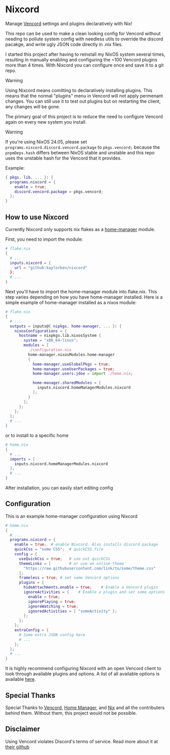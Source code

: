 # Nixcord
Manage [Vencord](https://github.com/Vendicated/Vencord) settings and plugins declaratively with Nix!

This repo can be used to make a clean looking config for Vencord
without needing to pollute system config with needless utils to
override the discord pacakge, and write ugly JSON code directly
in .nix files.

I started this project after having to reinstall my NixOS system
several times, resulting in manually enabling and configuring the
~100 Vencord plugins more than 4 times. With Nixcord you can
configure once and save it to a git repo.

>[!WARNING]
> Using Nixcord means comitting to declaratively installing plugins.
> This means that the normal "plugins" menu in Vencord will not
> apply permenant changes. You can still use it to test out plugins
> but on restarting the client, any changes will be gone.
>
> The primary goal of this project is to reduce the need to configure
> Vencord again on every new system you install.

>[!WARNING]
> If you're using NixOS 24.05, please set
> `programs.nixcord.discord.vencord.package` to `pkgs.vencord;`
> because the `pnpmDeps.hash` differs between NixOS stable and
> unstable and this repo uses the unstable hash for the
> Vencord that it provides.
>
> Example:
>
> ```nix
> { pkgs, lib, ... }: {
>   programs.nixcord = {
>     enable = true;
>     discord.vencord.package = pkgs.vencord;
>   };
> }
> ```

## How to use Nixcord
Currently Nixcord only supports nix flakes as a [home-manager](https://github.com/nix-community/home-manager) module.

First, you need to import the module:
```nix
# flake.nix
{
  # ...
  inputs.nixcord = {
    url = "github:kaylorben/nixcord"
  };
  # ...
}
```
Next you'll have to import the home-manager module into flake.nix.
This step varies depending on how you have home-manager installed.
Here is a simple example of home-manager installed as a nixos module:
```nix
# flake.nix
{
  # ...
  outputs = inputs@{ nipkgs, home-manager, ... }: {
    nixosConfigurations = {
      hostname = nixpkgs.lib.nixosSystem {
        system = "x86_64-linux";
        modules = [
          ./configuration.nix
          home-manager.nixosModules.home-manager
          {
            home-manager.useGlobalPkgs = true;
            home-manager.useUserPackages = true;
            home-manager.users.jdoe = import ./home.nix;

            home-manager.sharedModules = [
              inputs.nixcord.homeManagerModules.nixcord
            ];
          }
        ];
      };
    };
  };
  # ...
}
```
or to install to a specific home
```nix
# home.nix
{
  # ...
  imports = [
    inputs.nixcord.homeManagerModules.nixcord
  ];
  # ...
}
```
After installation, you can easily start editing config
## Configuration
This is an example home-manager configuration using Nixcord
```nix
# home.nix
{
  # ...
  programs.nixcord = {
    enable = true;  # enable Nixcord. Also installs discord package
    quickCss = "some CSS";  # quickCSS file
    config = {
      useQuickCss = true;   # use out quickCSS
      themeLinks = [        # or use an online theme
        "https://raw.githubusercontent.com/link/to/some/theme.css"
      ];
      frameless = true; # set some Vencord options
      plugins = {
        hideAttachments.enable = true;    # Enable a Vencord plugin
        ignoreActivities = {    # Enable a plugin and set some options
          enable = true;
          ignorePlaying = true;
          ignoreWatching = true;
          ignoredActivities = [ "someActivity" ];
        };
      };
    };
    extraConfig = {
      # Some extra JSON config here
      # ...
    };
  };
  # ...
}
```

It is highly recommend configuring Nixcord with an open Vencord client
to look through available plugins and options.
A list of all available options is available [here](docs/INDEX.md).

## Special Thanks
Special Thanks to [Vencord](https://github.com/Vendicated/Vencord), [Home Manager](https://github.com/nix-community/home-manager), and [Nix](https://nixos.org/) and all the
contributers behind them. Without them, this project would
not be possible.

## Disclaimer
Using Vencord violates Discord's terms of service. Read more about
it at [their github](https://github.com/Vendicated/Vencord)

